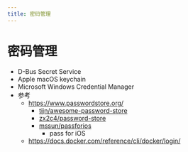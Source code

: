 ```yaml
---
title: 密码管理
---
```


# 密码管理

- D-Bus Secret Service
- Apple macOS keychain
- Microsoft Windows Credential Manager
- 参考
  - https://www.passwordstore.org/
    - [tijn/awesome-password-store](https://github.com/tijn/awesome-password-store)
    - [zx2c4/password-store](https://github.com/zx2c4/password-store)
    - [mssun/passforios](https://github.com/mssun/passforios)
      - pass for iOS
  - https://docs.docker.com/reference/cli/docker/login/
